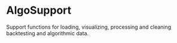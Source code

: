# AlgoSupport
Support functions for loading, visualizing, processing and cleaning backtesting and algorithmic data.
